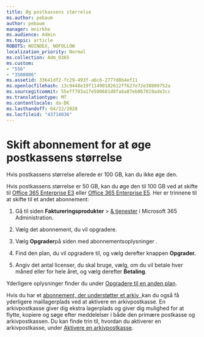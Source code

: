 ```yaml
---
title: Øg postkassens størrelse
ms.author: pebaum
author: pebaum
manager: mnirkhe
ms.audience: Admin
ms.topic: article
ROBOTS: NOINDEX, NOFOLLOW
localization_priority: Normal
ms.collection: Adm_O365
ms.custom:
- "556"
- "3500006"
ms.assetid: 33641df2-fc29-493f-a6c6-2777d8b4ef11
ms.openlocfilehash: 13c9448e19f11490182612ff627e72e38809752a
ms.sourcegitcommit: 55eff703a17e500681d8fa6a87eb067019ade3cc
ms.translationtype: MT
ms.contentlocale: da-DK
ms.lasthandoff: 04/22/2020
ms.locfileid: "43714036"
---
```

# <a name="switch-subscriptions-to-increase-mailbox-size"></a>Skift abonnement for at øge postkassens størrelse

Hvis postkassens størrelse allerede er 100 GB, kan du ikke øge den.
  
Hvis postkassens størrelse er 50 GB, kan du øge den til 100 GB ved at skifte til [Office 365 Enterprise E3](https://products.office.com/business/office-365-enterprise-e3-business-software) eller [Office 365 Enterprise E5](https://products.office.com/business/office-365-enterprise-e5-business-software). Her er trinnene til at skifte til et andet abonnement:
  
1. Gå til siden **Faktureringsprodukter** \> [& tjenester](https://go.microsoft.com/fwlink/p/?linkid=842054) i Microsoft 365 Administration.

2. Vælg det abonnement, du vil opgradere.

3. Vælg **Opgrader**på siden med abonnementsoplysninger .

4. Find den plan, du vil opgradere til, og vælg derefter knappen **Opgrader.**

5. Angiv det antal licenser, du skal bruge, vælg, om du vil betale hver måned eller for hele året, og vælg derefter **Betaling**.

Yderligere oplysninger finder du under [Opgradere til en anden plan](https://docs.microsoft.com/office365/admin/subscriptions-and-billing/upgrade-to-different-plan).

Hvis du har et [abonnement, der understøtter et arkiv ,](https://docs.microsoft.com/office365/servicedescriptions/exchange-online-archiving-service-description/exchange-online-archiving-service-description)kan du også få yderligere maillagerplads ved at aktivere en arkivpostkasse. En arkivpostkasse giver dig ekstra lagerplads og giver dig mulighed for at flytte, kopiere og søge efter meddelelser i både den primære postkasse og arkivpostkassen. Du kan finde trin til, hvordan du aktiverer en arkivpostkasse, under [Aktivere en arkivpostkasse](https://docs.microsoft.com/office365/securitycompliance/enable-archive-mailboxes).